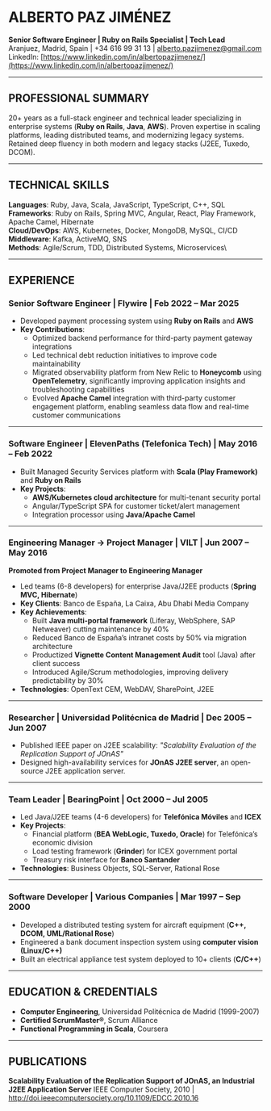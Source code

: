 # ALBERTO PAZ JIMÉNEZ

**Senior Software Engineer | Ruby on Rails Specialist | Tech Lead**\
Aranjuez, Madrid, Spain | +34 616 99 31 13 | <alberto.pazjimenez@gmail.com>\
LinkedIn: [https://www.linkedin.com/in/albertopazjimenez/](https://www.linkedin.com/in/albertopazjimenez/)

---

## PROFESSIONAL SUMMARY

20+ years as a full-stack engineer and technical leader specializing in enterprise systems (**Ruby on Rails**, **Java**, **AWS**). Proven expertise in scaling platforms, leading distributed teams, and modernizing legacy systems. Retained deep fluency in both modern and legacy stacks (J2EE, Tuxedo, DCOM).

---

## TECHNICAL SKILLS

**Languages**: Ruby, Java, Scala, JavaScript, TypeScript, C++, SQL\
**Frameworks**: Ruby on Rails, Spring MVC, Angular, React, Play Framework, Apache Camel, Hibernate\
**Cloud/DevOps**: AWS, Kubernetes, Docker, MongoDB, MySQL, CI/CD\
**Middleware**: Kafka, ActiveMQ, SNS\
**Methods**: Agile/Scrum, TDD, Distributed Systems, Microservices\

---

## EXPERIENCE

### **Senior Software Engineer** | Flywire | Feb 2022 – Mar 2025

* Developed payment processing system using **Ruby on Rails** and **AWS**
* **Key Contributions**:
  * Optimized backend performance for third-party payment gateway integrations
  * Led technical debt reduction initiatives to improve code maintainability
  * Migrated observability platform from New Relic to **Honeycomb** using **OpenTelemetry**, significantly improving application insights and troubleshooting capabilities
  * Evolved **Apache Camel** integration with third-party customer engagement platform, enabling seamless data flow and real-time customer communications

---

### **Software Engineer** | ElevenPaths (Telefonica Tech) | May 2016 – Feb 2022

* Built Managed Security Services platform with **Scala (Play Framework)** and **Ruby on Rails**
* **Key Projects**:
  * **AWS/Kubernetes cloud architecture** for multi-tenant security portal
  * Angular/TypeScript SPA for customer ticket/alert management
  * Integration processor using **Java/Apache Camel**

---

### **Engineering Manager → Project Manager** | VILT | Jun 2007 – May 2016  

**Promoted from Project Manager to Engineering Manager**

* Led teams (6-8 developers) for enterprise Java/J2EE products (**Spring MVC, Hibernate**)
* **Key Clients**: Banco de España, La Caixa, Abu Dhabi Media Company
* **Key Achievements**:
  * Built **Java multi-portal framework** (Liferay, WebSphere, SAP Netweaver) cutting maintenance by 40%
  * Reduced Banco de España’s intranet costs by 50% via migration architecture
  * Productized **Vignette Content Management Audit** tool (Java) after client success
  * Introduced Agile/Scrum methodologies, improving delivery predictability by 30%
* **Technologies**: OpenText CEM, WebDAV, SharePoint, J2EE

---

### **Researcher** | Universidad Politécnica de Madrid | Dec 2005 – Jun 2007

* Published IEEE paper on J2EE scalability: *"Scalability Evaluation of the Replication Support of JOnAS"*
* Designed high-availability services for **JOnAS J2EE server**, an open-source J2EE application server.

---

### **Team Leader** | BearingPoint | Oct 2000 – Jul 2005

* Led Java/J2EE teams (4-6 developers) for **Telefónica Móviles** and **ICEX**
* **Key Projects**:
  * Financial platform (**BEA WebLogic, Tuxedo, Oracle**) for Telefónica’s economic division
  * Load testing framework (**Grinder**) for ICEX government portal
  * Treasury risk interface for **Banco Santander**
* **Technologies**: Business Objects, SQL-Server, Rational Rose

---

### **Software Developer** | Various Companies | Mar 1997 – Sep 2000

* Developed a distributed testing system for aircraft equipment (**C++, DCOM, UML/Rational Rose**)
* Engineered a bank document inspection system using **computer vision (Linux/C++)**
* Built an electrical appliance test system deployed to 10+ clients (**C/C++**)

---

## EDUCATION & CREDENTIALS

* **Computer Engineering**, Universidad Politécnica de Madrid (1999-2007)
* **Certified ScrumMaster®**, Scrum Alliance
* **Functional Programming in Scala**, Coursera

---

## PUBLICATIONS

**Scalability Evaluation of the Replication Support of JOnAS, an Industrial J2EE Application Server**
  IEEE Computer Society, 2010 | http://doi.ieeecomputersociety.org/10.1109/EDCC.2010.16
